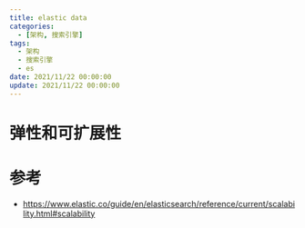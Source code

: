 ```yaml
---
title: elastic data
categories: 
  - [架构, 搜索引擎]
tags:
  - 架构
  - 搜索引擎
  - es
date: 2021/11/22 00:00:00
update: 2021/11/22 00:00:00
---
```


# 弹性和可扩展性

# 参考

- https://www.elastic.co/guide/en/elasticsearch/reference/current/scalability.html#scalability